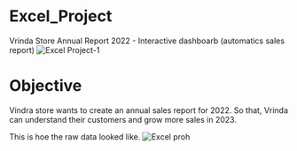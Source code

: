 # Excel_Project
Vrinda Store Annual Report 2022  - Interactive dashboarb  (automatics sales report)
![Excel Project-1](https://github.com/GOURAV1630/Excel_Project/assets/146067299/0dff90a0-44a0-47f7-9c03-22c974b14d00)

# Objective
Vindra store wants to create an annual sales report for 2022. So that, Vrinda can understand their customers and grow more sales in 2023.
 

This is hoe the raw data looked like.
![Excel proh](https://github.com/GOURAV1630/Excel_Project/assets/146067299/b454105d-5c7d-4910-b846-4e68c6a8b084)



